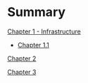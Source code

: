 # Summary

[Chapter 1 - Infrastructure](./chapter_1.md)
- [  Chapter 1.1](./chapter_1.1.md)

[Chapter 2](./chapter_2.md)

[Chapter 3](./chapter_3.md)
